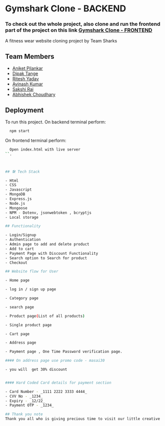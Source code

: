 
# Gymshark Clone - BACKEND

###  To check out the whole project, also clone and run the frontend part of the project on this link [Gymshark Clone - FRONTEND](https://github.com/Aniket-Pilankar/Gymshark_FRONTEND_Unit4)

A fitness wear website cloning project by Team Sharks
 


## Team Members

- [Aniket Pilankar](https://github.com/Aniket-Pilankar)
- [Dipak Tange](https://github.com/deep1296)
- [Ritesh Yadav](https://github.com/ritesh-2124)
- [Avinash Kumar](https://github.com/avinash70008)
- [Sakshi Rai](https://github.com/Saarah123)
- [Abhishek Choudhary](https://github.com/abhich21)


## Deployment

To run this project. On backend terminal perform:

```bash
  npm start
```

On frontend terminal perform:

```bash
  Open index.html with live server
``.



## 🛠 Tech Stack

- Html
- CSS
- Javascript
- MongoDB
- Express.js
- Node.js
- Mongoose
- NPM - Dotenv, jsonwebtoken , bcryptjs 
- Local storage

## Functionality

- Login/Signup
- Authentication
- Admin page to add and delete product
- Add to cart
- Payment Page with Discount Functionality
- Search option to Search for product
- Checkout

## Website flow for User

- Home page

- log in / sign up page

- Category page

- search page

- Product page(List of all products)

- Single product page

- Cart page

- Address page

- Payment page , One Time Password verification page.

#### On address page use promo code - masai30

- you will  get 30% discount


#### Hard Coded Card details for payment section

- Card Number - _1111 2222 3333 4444_
- CVV No - _1234_
- Expiry - _12/22_ 
- Payment OTP - _1234_

## Thank you note
Thank you all who is giving precious time to visit our little creative project which is made with lot of efforts.





